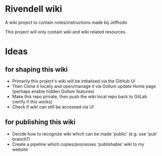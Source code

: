 # Rivendell wiki
A wiki project to contain notes/instructions made bij Jeffrodo

This project will only contain wiki and wiki related resources.

# Ideas
## for shaping this wiki
- Primarily this project's wiki will be initialised via the GitHub UI
- Then Clone it locally and open/manage it via Gollum update Home page (perhaps enable hidden Gollum features)
- Make this repo private, then push the wiki local repo back to GitLab (verify if this works)
- Check if wiki can still be accessed via UI

## for publishing this wiki
- Decide how to recognize wiki which can be made 'public' (e.g. use 'pub' branch?)
- Create a pipeline which copies/processes 'publishable' wiki to my website
